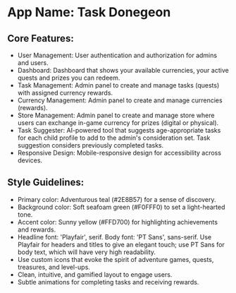# **App Name**: Task Donegeon

## Core Features:

- User Management: User authentication and authorization for admins and users.
- Dashboard: Dashboard that shows your available currencies, your active quests and prizes you can redeem.
- Task Management: Admin panel to create and manage tasks (quests) with assigned currency rewards.
- Currency Management: Admin panel to create and manage currencies (rewards).
- Store Management: Admin panel to create and manage store where users can exchange in-game currency for prizes (digital or physical).
- Task Suggester: AI-powered tool that suggests age-appropriate tasks for each child profile to add to the admin's consideration set. Task suggestion considers previously completed tasks. 
- Responsive Design: Mobile-responsive design for accessibility across devices.

## Style Guidelines:

- Primary color: Adventurous teal (#2E8B57) for a sense of discovery.
- Background color: Soft seafoam green (#F0FFF0) to set a light-hearted tone.
- Accent color: Sunny yellow (#FFD700) for highlighting achievements and rewards.
- Headline font: 'Playfair', serif. Body font: 'PT Sans', sans-serif. Use Playfair for headers and titles to give an elegant touch; use PT Sans for body text, which will have very high readability. 
- Use custom icons that evoke the spirit of adventure games, quests, treasures, and level-ups.
- Clean, intuitive, and gamified layout to engage users.
- Subtle animations for completing tasks and receiving rewards.